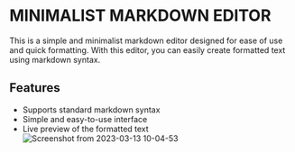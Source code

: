 # MINIMALIST MARKDOWN EDITOR

 This is a simple and minimalist markdown editor designed for ease of use and quick formatting. With this editor, you can easily create formatted text using markdown syntax.

## Features

-   Supports standard markdown syntax
-   Simple and easy-to-use interface
-   Live preview of the formatted text
 ![Screenshot from 2023-03-13 10-04-53](https://user-images.githubusercontent.com/21278735/224609121-bac32f02-7451-463f-a784-1f778e7adeec.png)
